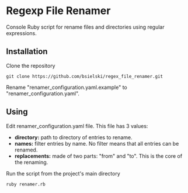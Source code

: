 # Regexp File Renamer

Console Ruby script for rename files and directories using regular expressions.

## Installation

Clone the repository

```
git clone https://github.com/bsielski/regex_file_renamer.git
```

Rename "renamer_configuration.yaml.example" to "renamer_configuration.yaml".

## Using

Edit renamer_configuration.yaml file. This file has 3 values:

- **directory:** path to directory of entries to rename.
- **names:** filter entries by name. No filter means that all entries can be renamed.
- **replacements:** made of two parts: "from" and "to". This is the core of the renaming.

Run the script from the project's main directory

```
ruby renamer.rb
```